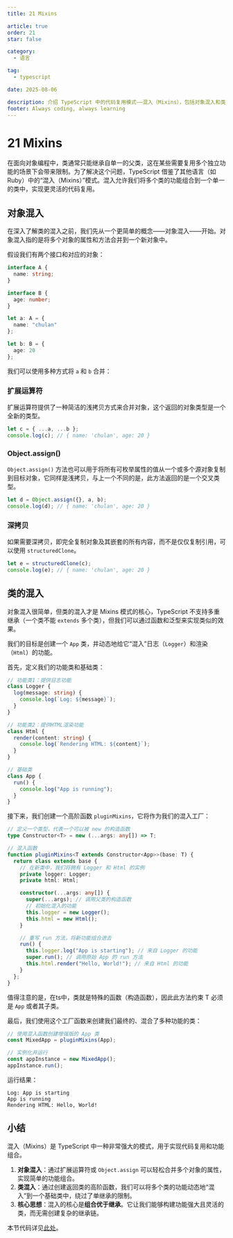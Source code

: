 ```yaml
---
title: 21 Mixins

article: true
order: 21
star: false

category:
  - 语言

tag:
  - typescript

date: 2025-08-06

description: 介绍 TypeScript 中的代码复用模式——混入（Mixins），包括对象混入和类混入的实现方式。
footer: Always coding, always learning
---
```


<!-- more -->

# 21 Mixins

在面向对象编程中，类通常只能继承自单一的父类，这在某些需要复用多个独立功能的场景下会带来限制。为了解决这个问题，TypeScript 借鉴了其他语言（如 Ruby）中的“混入（Mixins）”模式。混入允许我们将多个类的功能组合到一个单一的类中，实现更灵活的代码复用。

## 对象混入

在深入了解类的混入之前，我们先从一个更简单的概念——对象混入——开始。对象混入指的是将多个对象的属性和方法合并到一个新对象中。

假设我们有两个接口和对应的对象：

```typescript
interface A {
  name: string;
}

interface B {
  age: number;
}

let a: A = {
  name: "chulan"
};

let b: B = {
  age: 20
};
```

我们可以使用多种方式将 `a` 和 `b` 合并：

### 扩展运算符

扩展运算符提供了一种简洁的浅拷贝方式来合并对象，这个返回的对象类型是一个全新的类型。

```typescript
let c = { ...a, ...b };
console.log(c); // { name: 'chulan', age: 20 }
```

### Object.assign()

`Object.assign()` 方法也可以用于将所有可枚举属性的值从一个或多个源对象复制到目标对象，它同样是浅拷贝，与上一个不同的是，此方法返回的是一个交叉类型。

```typescript
let d = Object.assign({}, a, b);
console.log(d); // { name: 'chulan', age: 20 }
```

### 深拷贝

如果需要深拷贝，即完全复制对象及其嵌套的所有内容，而不是仅仅复制引用，可以使用 `structuredClone`。

```typescript
let e = structuredClone(c);
console.log(e); // { name: 'chulan', age: 20 }
```

## 类的混入

对象混入很简单，但类的混入才是 Mixins 模式的核心，TypeScript 不支持多重继承（一个类不能 `extends` 多个类），但我们可以通过函数和泛型来实现类似的效果。

我们的目标是创建一个 `App` 类，并动态地给它“混入”日志（`Logger`）和渲染（`Html`）的功能。

首先，定义我们的功能类和基础类：

```typescript
// 功能类1：提供日志功能
class Logger {
  log(message: string) {
    console.log(`Log: ${message}`);
  }
}

// 功能类2：提供HTML渲染功能
class Html {
  render(content: string) {
    console.log(`Rendering HTML: ${content}`);
  }
}

// 基础类
class App {
  run() {
    console.log("App is running");
  }
}
```

接下来，我们创建一个高阶函数 `pluginMixins`，它将作为我们的混入工厂：

```typescript
// 定义一个类型，代表一个可以被 new 的构造函数
type Constructor<T> = new (...args: any[]) => T;

// 混入函数
function pluginMixins<T extends Constructor<App>>(base: T) {
  return class extends base {
    // 在新类中，我们将拥有 Logger 和 Html 的实例
    private logger: Logger;
    private html: Html;

    constructor(...args: any[]) {
      super(...args); // 调用父类的构造函数
      // 初始化混入的功能
      this.logger = new Logger();
      this.html = new Html();
    }

    // 重写 run 方法，将新功能组合进去
    run() {
      this.logger.log("App is starting"); // 来自 Logger 的功能
      super.run(); // 调用原始 App 的 run 方法
      this.html.render("Hello, World!"); // 来自 Html 的功能
    }
  };
}
```

值得注意的是，在ts中，类就是特殊的函数（构造函数），因此此方法约束 T 必须是 `App` 或者其子类。

最后，我们使用这个工厂函数来创建我们最终的、混合了多种功能的类：

```typescript
// 使用混入函数创建增强版的 App 类
const MixedApp = pluginMixins(App);

// 实例化并运行
const appInstance = new MixedApp();
appInstance.run();
```

运行结果：
```
Log: App is starting
App is running
Rendering HTML: Hello, World!
```

## 小结

混入（Mixins）是 TypeScript 中一种非常强大的模式，用于实现代码复用和功能组合。

1.  **对象混入**：通过扩展运算符或 `Object.assign` 可以轻松合并多个对象的属性，实现简单的功能组合。
2.  **类混入**：通过创建返回类的高阶函数，我们可以将多个类的功能动态地“混入”到一个基础类中，绕过了单继承的限制。
3.  **核心思想**：混入的核心是**组合优于继承**。它让我们能够构建功能强大且灵活的类，而无需创建复杂的继承链。

本节代码详见[此处](https://github.com/KBchulan/ClBlogs-Src/blob/main/blogs-main/typescript/21-mixins/index.ts)。
